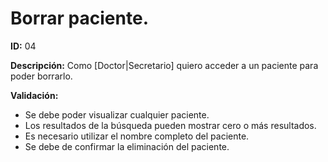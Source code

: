 # Borrar paciente.

**ID:** 04

**Descripción:** 
Como [Doctor|Secretario] quiero acceder a un paciente para poder borrarlo. 

**Validación:** 
* Se debe poder visualizar cualquier paciente.
* Los resultados de la búsqueda pueden mostrar cero o más resultados.
* Es necesario utilizar el nombre completo del paciente.
* Se debe de confirmar la eliminación del paciente.

